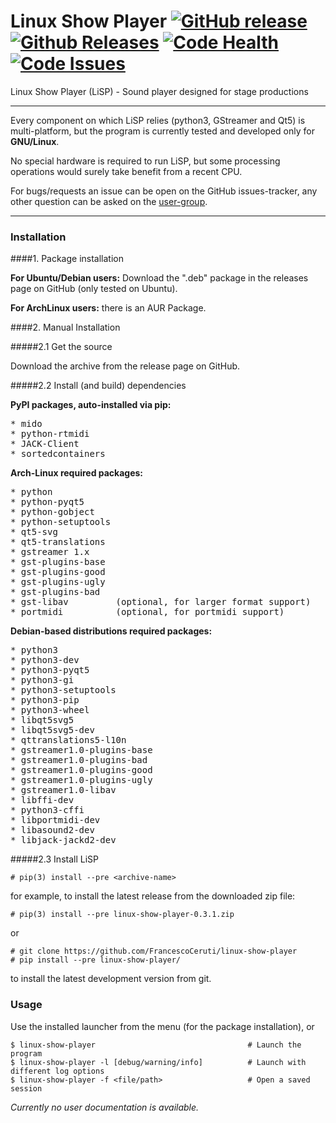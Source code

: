 # Linux Show Player [![GitHub release](https://img.shields.io/github/release/FrancescoCeruti/linux-show-player.svg)](https://github.com/FrancescoCeruti/linux-show-player/releases) [![Github Releases](https://img.shields.io/github/downloads/FrancescoCeruti/linux-show-player/total.svg)](https://github.com/FrancescoCeruti/linux-show-player/releases) [![Code Health](https://landscape.io/github/FrancescoCeruti/linux-show-player/master/landscape.svg?style=flat)](https://landscape.io/github/FrancescoCeruti/linux-show-player/master) [![Code Issues](https://www.quantifiedcode.com/api/v1/project/c419c19d00ce403a82f16a4505161e49/badge.svg)](https://www.quantifiedcode.com/app/project/c419c19d00ce403a82f16a4505161e49)
Linux Show Player (LiSP) - Sound player designed for stage productions

---

Every component on which LiSP relies (python3, GStreamer and Qt5) is multi-platform, but the program is currently tested and developed only for **GNU/Linux**.

No special hardware is required to run LiSP, but some processing operations would surely take benefit from a recent CPU.

For bugs/requests an issue can be open on the GitHub issues-tracker, any other question can be asked on the [user-group](https://groups.google.com/forum/#!forum/linux-show-player---users).

---

### Installation

####1. Package installation

**For Ubuntu/Debian users:** Download the ".deb" package in the releases page on GitHub (only tested on Ubuntu).

**For ArchLinux users:** there is an AUR Package.

####2. Manual Installation

#####2.1 Get the source

Download the archive from the release page on GitHub.

#####2.2 Install (and build) dependencies

**PyPI packages, auto-installed via pip:**

<pre>
* mido
* python-rtmidi
* JACK-Client
* sortedcontainers
</pre>

**Arch-Linux required packages:**

<pre>
* python
* python-pyqt5
* python-gobject
* python-setuptools
* qt5-svg
* qt5-translations
* gstreamer 1.x
* gst-plugins-base
* gst-plugins-good
* gst-plugins-ugly
* gst-plugins-bad
* gst-libav			(optional, for larger format support)
* portmidi			(optional, for portmidi support)
</pre>

**Debian-based distributions required packages:**

<pre>
* python3
* python3-dev
* python3-pyqt5
* python3-gi
* python3-setuptools
* python3-pip
* python3-wheel
* libqt5svg5
* libqt5svg5-dev
* qttranslations5-l10n
* gstreamer1.0-plugins-base
* gstreamer1.0-plugins-bad
* gstreamer1.0-plugins-good
* gstreamer1.0-plugins-ugly
* gstreamer1.0-libav
* libffi-dev
* python3-cffi
* libportmidi-dev
* libasound2-dev
* libjack-jackd2-dev
</pre>

#####2.3 Install LiSP

    # pip(3) install --pre <archive-name>

for example, to install the latest release from the downloaded zip file:
	
    # pip(3) install --pre linux-show-player-0.3.1.zip

or

    # git clone https://github.com/FrancescoCeruti/linux-show-player
    # pip install --pre linux-show-player/

to install the latest development version from git.

### Usage

Use the installed launcher from the menu (for the package installation), or

    $ linux-show-player                                  # Launch the program
    $ linux-show-player -l [debug/warning/info]          # Launch with different log options
    $ linux-show-player -f <file/path>                   # Open a saved session

*Currently no user documentation is available.*
